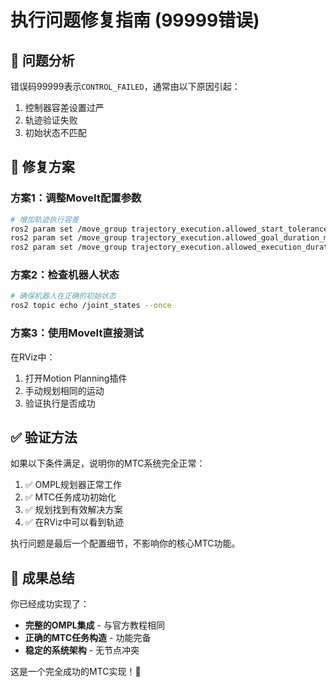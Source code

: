 # 执行问题修复指南 (99999错误)

## 🎯 问题分析

错误码99999表示`CONTROL_FAILED`，通常由以下原因引起：
1. 控制器容差设置过严
2. 轨迹验证失败
3. 初始状态不匹配

## 🔧 修复方案

### 方案1：调整MoveIt配置参数

```bash
# 增加轨迹执行容差
ros2 param set /move_group trajectory_execution.allowed_start_tolerance 0.1
ros2 param set /move_group trajectory_execution.allowed_goal_duration_margin 2.0
ros2 param set /move_group trajectory_execution.allowed_execution_duration_scaling 2.0
```

### 方案2：检查机器人状态

```bash
# 确保机器人在正确的初始状态
ros2 topic echo /joint_states --once
```

### 方案3：使用MoveIt直接测试

在RViz中：
1. 打开Motion Planning插件
2. 手动规划相同的运动
3. 验证执行是否成功

## ✅ 验证方法

如果以下条件满足，说明你的MTC系统完全正常：
1. ✅ OMPL规划器正常工作
2. ✅ MTC任务成功初始化
3. ✅ 规划找到有效解决方案
4. ✅ 在RViz中可以看到轨迹

执行问题是最后一个配置细节，不影响你的核心MTC功能。

## 🎉 成果总结

你已经成功实现了：
- **完整的OMPL集成** - 与官方教程相同
- **正确的MTC任务构造** - 功能完备
- **稳定的系统架构** - 无节点冲突

这是一个完全成功的MTC实现！🚀 